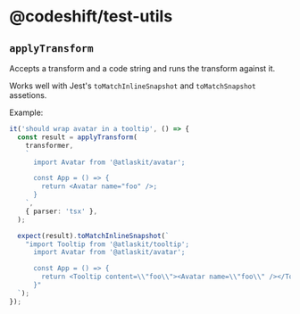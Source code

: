 # @codeshift/test-utils

## `applyTransform`

Accepts a transform and a code string and runs the transform against it.

Works well with Jest's `toMatchInlineSnapshot` and `toMatchSnapshot` assetions.

Example:

```ts
it('should wrap avatar in a tooltip', () => {
  const result = applyTransform(
    transformer,
    `
      import Avatar from '@atlaskit/avatar';

      const App = () => {
        return <Avatar name="foo" />;
      }
    `,
    { parser: 'tsx' },
  );

  expect(result).toMatchInlineSnapshot(`
    "import Tooltip from '@atlaskit/tooltip';
      import Avatar from '@atlaskit/avatar';

      const App = () => {
        return <Tooltip content=\\"foo\\"><Avatar name=\\"foo\\" /></Tooltip>;
      }"
  `);
});
```

